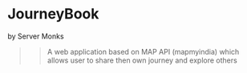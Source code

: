 # JourneyBook
by Server Monks
>> A web application based on MAP API (mapmyindia) which allows user to share then own journey and explore others
